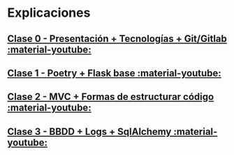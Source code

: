 # Explicaciones

## [Clase 0 - Presentación + Tecnologías + Git/Gitlab :material-youtube:](https://youtu.be/O9FxTrEY1BI)

## [Clase 1 - Poetry + Flask base :material-youtube:](https://youtu.be/b-wuFFbeWdg)

## [Clase 2 - MVC + Formas de estructurar código :material-youtube:](https://youtu.be/rvlMKB82DGM)

## [Clase 3 - BBDD + Logs + SqlAlchemy :material-youtube:](https://youtu.be/c_FudnDDQbw)
